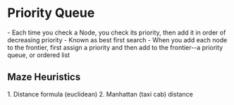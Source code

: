 <h1>Priority Queue</h1>
- Each time you check a Node, you check its priority, then add it in order of decreasing priority
- Known as best first search
- When you add each node to the frontier, first assign a priority and then add to the frontier--a priority queue, or ordered list

<H2>Maze Heuristics</h2>
1. Distance formula (euclidean)
2. Manhattan (taxi cab) distance
